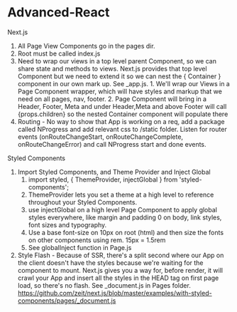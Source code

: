 # Advanced-React

Next.js
1. All Page View Components go in the pages dir.
2. Root must be called index.js
3. Need to wrap our views in a top level parent
   Component, so we can share state and methods
   to views. Next.js provides that top level
   Component but we need to extend it so we
   can nest the { Container } component in our
   own mark up. See _app.js.
        1. We'll wrap our Views in a Page Component
           wrapper, which will have styles and markup
           that we need on all pages, nav, footer.
        2. Page Component will bring in a Header, Footer, Meta
           and under Header,Meta and above Footer will call
           {props.children} so the nested Container component
           will populate there
4. Routing - No way to show that App is working on a req, add a package called
   NProgress and add relevant css to /static folder. Listen for router events 
   (onRouteChangeStart, onRouteChangeComplete, onRouteChangeError) and call NProgress start and done events. 

Styled Components
1. Import Styled Components, and Theme Provider and Inject Global
    1. import styled, { ThemeProvider, injectGlobal } from 'styled-components';
    2. ThemeProvider lets you set a theme at a high level to reference throughout
       your Styled Components. 
    3. use injectGlobal on a high level Page Component to apply global styles
       everywhere, like margin and padding 0 on body, link styles, font sizes and typography.
    4. Use a base font-size on 10px on root (html) and then size the fonts on 
       other components using rem. 15px = 1.5rem
    5. See globalInject function in Page.js
2. Style Flash - Because of SSR, there's a split second where our App on the          client doesn't have the styles because we're waiting for the component to          mount. Next.js gives you a way for, before render, it will crawl your App and      insert all the styles in the HEAD tag on first page load, so there's no flash.     See _document.js in Pages folder.
   https://github.com/zeit/next.js/blob/master/examples/with-styled-components/pages/_document.js
